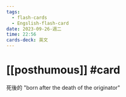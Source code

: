 ```yaml
---
tags:
  - flash-cards
  - Engslish-flash-card
date: 2023-09-26-週二
time: 22:56
cards-deck: 英文
---
```


# [[posthumous]] #card 
死後的
"born after the death of the originator"